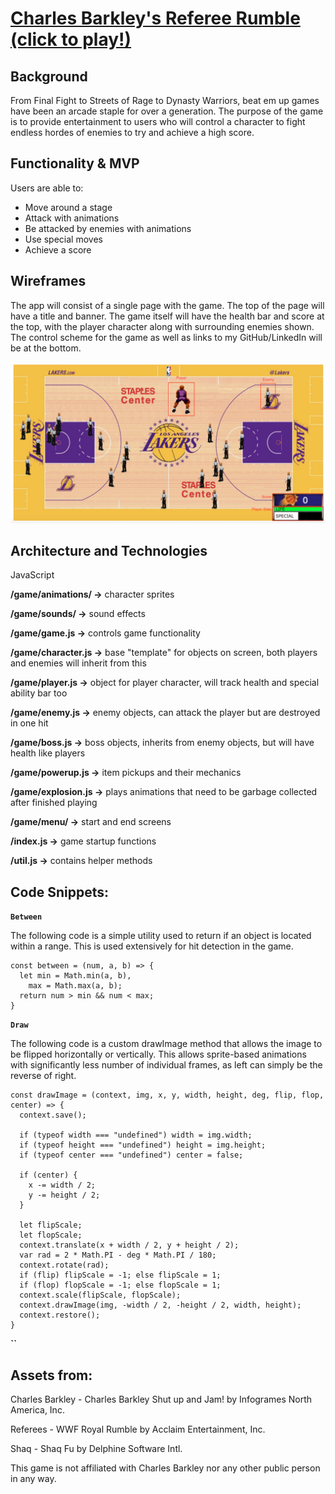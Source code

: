 # [Charles Barkley's Referee Rumble (click to play!)](https://richyrichhh.github.io/rr/dist/index.html)

## Background
From Final Fight to Streets of Rage to Dynasty Warriors, beat em up games have been an arcade staple for over a generation. The purpose of the game is to provide entertainment to users who will control a character to fight endless hordes of enemies to try and achieve a high score.

## Functionality & MVP
Users are able to:
+	 Move around a stage
+  Attack with animations
+	 Be attacked by enemies with animations
+  Use special moves
+	 Achieve a score

## Wireframes
The app will consist of a single page with the game. The top of the page will have a title and banner. The game itself will have the health bar and score at the top, with the player character along with surrounding enemies shown. The control scheme for the game as well as links to my GitHub/LinkedIn will be at the bottom.

![Screenshot](https://github.com/richyrichhh/rr/blob/master/images/gameplay_screen.png?raw=true)

## Architecture and Technologies
JavaScript

**/game/animations/ ->** character sprites

**/game/sounds/ ->** sound effects

**/game/game.js ->** controls game functionality

**/game/character.js ->** base "template" for objects on screen, both players and enemies will inherit from this

**/game/player.js ->** object for player character, will track health and special ability bar too

**/game/enemy.js ->** enemy objects, can attack the player but are destroyed in one hit

**/game/boss.js ->** boss objects, inherits from enemy objects, but will have health like players

**/game/powerup.js ->** item pickups and their mechanics

**/game/explosion.js ->** plays animations that need to be garbage collected after finished playing

**/game/menu/ ->** start and end screens

**/index.js ->** game startup functions

**/util.js ->** contains helper methods


## Code Snippets:

**`Between`**

The following code is a simple utility used to return if an object is located within a range. This is used extensively for hit detection in the game.

```
const between = (num, a, b) => {
  let min = Math.min(a, b),
    max = Math.max(a, b);
  return num > min && num < max;
}
```

**`Draw`**

The following code is a custom drawImage method that allows the image to be flipped horizontally or vertically. This allows sprite-based animations with significantly less number of individual frames, as left can simply be the reverse of right.

```
const drawImage = (context, img, x, y, width, height, deg, flip, flop, center) => {
  context.save();

  if (typeof width === "undefined") width = img.width;
  if (typeof height === "undefined") height = img.height;
  if (typeof center === "undefined") center = false;

  if (center) {
    x -= width / 2;
    y -= height / 2;
  }

  let flipScale;
  let flopScale;
  context.translate(x + width / 2, y + height / 2);
  var rad = 2 * Math.PI - deg * Math.PI / 180;
  context.rotate(rad);
  if (flip) flipScale = -1; else flipScale = 1;
  if (flop) flopScale = -1; else flopScale = 1;
  context.scale(flipScale, flopScale);
  context.drawImage(img, -width / 2, -height / 2, width, height);
  context.restore();
}
```

**``**

## Assets from:

Charles Barkley - Charles Barkley Shut up and Jam! by Infogrames North America, Inc.

Referees - WWF Royal Rumble by Acclaim Entertainment, Inc.

Shaq - Shaq Fu by Delphine Software Intl.

This game is not affiliated with Charles Barkley nor any other public person in any way.
